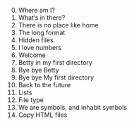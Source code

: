 0. Where am I?
1. What’s in there?
 2. There is no place like home 
3. The long format 
4. Hidden files. 
5. I love numbers 
6. Welcome 
7. Betty in my first directory 
8. Bye bye Betty 
9. Bye bye My first directory 
10. Back to the future 
11. Lists 
12. File type
13. We are symbols, and inhabit symbols
14. Copy HTML files
